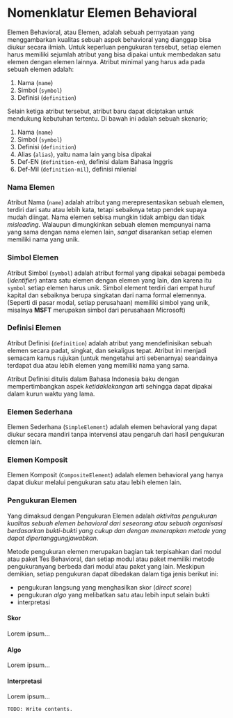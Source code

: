 Nomenklatur Elemen Behavioral
=============================

Elemen Behavioral, atau Elemen, adalah sebuah pernyataan yang menggambarkan kualitas 
sebuah aspek behavioral yang dianggap bisa diukur secara ilmiah. Untuk keperluan
pengukuran tersebut, setiap elemen harus memiliki sejumlah atribut yang bisa dipakai
untuk membedakan satu elemen dengan elemen lainnya. Atribut minimal yang harus ada
pada sebuah elemen adalah:

1. Nama (`name`)
2. Simbol (`symbol`)
3. Definisi (`definition`)

Selain ketiga atribut tersebut, atribut baru dapat diciptakan untuk mendukung kebutuhan
tertentu. Di bawah ini adalah sebuah skenario;

1. Nama (`name`)
2. Simbol (`symbol`)
3. Definisi (`definition`)
4. Alias (`alias`), yaitu nama lain yang bisa dipakai
5. Def-EN (`definition-en`), definisi dalam Bahasa Inggris
6. Def-Mil (`definition-mil`), definisi milenial

### Nama Elemen

Atribut Nama (`name`) adalah atribut yang merepresentasikan sebuah elemen, terdiri
dari satu atau lebih kata, tetapi sebaiknya tetap pendek supaya mudah diingat. Nama
elemen sebisa mungkin tidak ambigu dan tidak *misleading*. Walaupun dimungkinkan
sebuah elemen mempunyai nama yang sama dengan nama elemen lain, *sangat* disarankan
setiap elemen memiliki nama yang unik.

### Simbol Elemen

Atribut Simbol (`symbol`) adalah atribut formal yang dipakai sebagai pembeda 
(*identifier*) antara satu elemen dengan elemen yang lain, dan karena itu `symbol` 
setiap elemen harus unik. Simbol element terdiri dari empat huruf kapital dan sebaiknya
berupa singkatan dari nama formal elemennya. (Seperti di pasar modal, setiap perusahaan)
memiliki simbol yang unik, misalnya **MSFT** merupakan simbol dari perusahaan Microsoft)

### Definisi Elemen

Atribut Definisi (`definition`) adalah atribut yang mendefinisikan sebuah elemen secara
padat, singkat, dan sekaligus tepat. Atribut ini menjadi semacam kamus rujukan (untuk
mengetahui arti sebenarnya) seandainya terdapat dua atau lebih elemen yang memiliki nama 
yang sama.

Atribut Definisi ditulis dalam Bahasa Indonesia baku dengan mempertimbangkan aspek
*ketidaklekangan* arti sehingga dapat dipakai dalam kurun waktu yang lama.

### Elemen Sederhana

Elemen Sederhana (`SimpleElement`) adalah elemen behavioral yang dapat diukur secara 
mandiri tanpa intervensi atau pengaruh dari hasil pengukuran elemen lain.

### Elemen Komposit

Elemen Komposit (`CompositeElement`) adalah elemen behavioral yang hanya dapat diukur
melalui pengukuran satu atau lebih elemen lain.

### Pengukuran Elemen

Yang dimaksud dengan Pengukuran Elemen adalah *aktivitas pengukuran kualitas sebuah 
elemen behavioral dari seseorang atau sebuah organisasi berdasarkan bukti-bukti yang 
cukup dan dengan menerapkan metode yang dapat dipertanggungjawabkan*.

Metode pengukuran elemen merupakan bagian tak terpisahkan dari modul atau paket Tes 
Behavioral, dan setiap modul atau paket memiliki metode pengukuranyang berbeda dari 
modul atau paket yang lain. Meskipun demikian, setiap pengukuran dapat dibedakan dalam
tiga jenis berikut ini:

- pengukuran langsung yang menghasilkan skor (*direct score*)
- pengukuran *algo* yang melibatkan satu atau lebih input selain bukti
- interpretasi

#### Skor

Lorem ipsum...

#### Algo

Lorem ipsum...

#### Interpretasi

Lorem ipsum...

````
TODO: Write contents.
````
